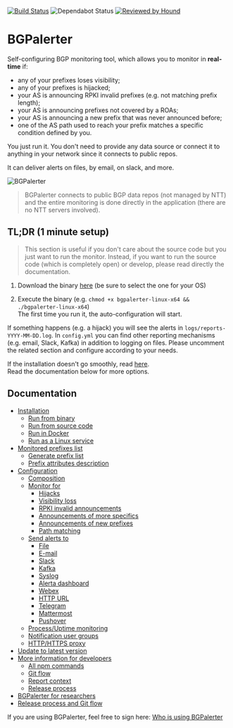 [![Build Status](https://travis-ci.org/nttgin/BGPalerter.svg?branch=master)](https://travis-ci.org/nttgin/BGPalerter)
![Dependabot Status](https://badgen.net/dependabot/nttgin/BGPalerter/?icon=dependabot)
[![Reviewed by Hound](https://img.shields.io/badge/Reviewed_by-Hound-8E64B0.svg)](https://houndci.com)

# BGPalerter
Self-configuring BGP monitoring tool, which allows you to monitor in **real-time** if:
* any of your prefixes loses visibility;
* any of your prefixes is hijacked;
* your AS is announcing RPKI invalid prefixes (e.g. not matching prefix length);
* your AS is announcing prefixes not covered by a ROAs;
* your AS is announcing a new prefix that was never announced before;
* one of the AS path used to reach your prefix matches a specific condition defined by you.

You just run it. You don't need to provide any data source or connect it to anything in your network since it connects to public repos.

It can deliver alerts on files, by email, on slack, and more.

![BGPalerter](https://massimocandela.com/img/bgpalerter_github_image.png)

> BGPalerter connects to public BGP data repos (not managed by NTT) and the entire monitoring is done directly in the application (there are no NTT servers involved). 
 
## TL;DR (1 minute setup)
> This section is useful if you don't care about the source code but you just want to run the monitor.
Instead, if you want to run the source code (which is completely open) or develop, please read directly the documentation.

1. Download the binary [here](https://github.com/nttgin/BGPalerter/releases) (be sure to select the one for your OS)

2. Execute the binary (e.g. `chmod +x bgpalerter-linux-x64 && ./bgpalerter-linux-x64`)  
The first time you run it, the auto-configuration will start.  


If something happens (e.g. a hijack) you will see the alerts in `logs/reports-YYYY-MM-DD.log`. 
In `config.yml` you can find other reporting mechanisms (e.g. email, Slack, Kafka) in addition to logging on files. 
Please uncomment the related section and configure according to your needs. 

If the installation doesn't go smoothly, read [here](docs/installation.md).  
Read the documentation below for more options.

## Documentation

- [Installation](docs/installation.md)
    - [Run from binary](docs/installation.md#running-bgpalerter-from-binaries)
    - [Run from source code](docs/installation.md#running-bgpalerter-from-the-source-code)
    - [Run in Docker](docs/installation.md#running-bgpalerter-in-docker)
    - [Run as a Linux service](docs/linux-service.md)
- [Monitored prefixes list](docs/prefixes.md#prefixes)
    - [Generate prefix list](docs/prefixes.md#generate)
    - [Prefix attributes description](docs/prefixes.md#prefixes-fields)
- [Configuration](docs/configuration.md)
    - [Composition](docs/configuration.md#composition)
    - [Monitor for](docs/configuration.md#monitors)
        - [Hijacks](docs/configuration.md#monitorhijack)
        - [Visibility loss](docs/configuration.md#monitorvisibility)
        - [RPKI invalid announcements](docs/configuration.md#monitorrpki)
        - [Announcements of more specifics](docs/configuration.md#monitornewprefix)
        - [Announcements of new prefixes](docs/configuration.md#monitoras)
        - [Path matching](docs/configuration.md#monitorpath)
    - [Send alerts to](docs/configuration.md#reports)
        - [File](docs/configuration.md#reportfile)
        - [E-mail](docs/configuration.md#reportemail)
        - [Slack](docs/configuration.md#reportslack)
        - [Kafka](docs/configuration.md#reportkafka)
        - [Syslog](docs/configuration.md#reportsyslog)
        - [Alerta dashboard](docs/configuration.md#reportalerta)
        - [Webex](docs/configuration.md#reportwebex)
        - [HTTP URL](docs/configuration.md#reporthttp)
        - [Telegram](docs/configuration.md#reporttelegram)
        - [Mattermost](docs/report-http.md#mattermost)
        - [Pushover](docs/report-http.md#pushover)
    - [Process/Uptime monitoring](docs/process-monitors.md)
    - [Notification user groups](docs/usergroups.md)
    - [HTTP/HTTPS proxy](docs/http-proxy.md)
- [Update to latest version](docs/update.md)
- [More information for developers](docs/develop.md)
    - [All npm commands](docs/develop.md#all-npm-commands)
    - [Git flow](docs/release-process.md#git-flow)
    - [Report context](docs/context.md)
    - [Release process](docs/release-process.md)
- [BGPalerter for researchers](docs/research.md)
- [Release process and Git flow](docs/release-process.md)


If you are using BGPalerter, feel free to sign here: [Who is using BGPalerter](docs/friends.md)
